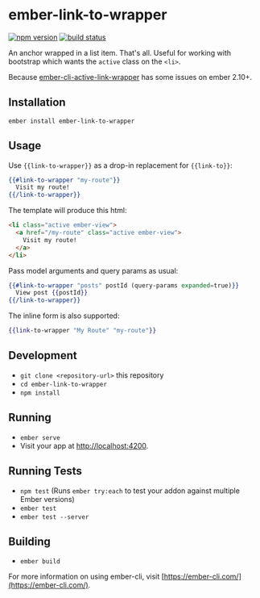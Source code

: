# ember-link-to-wrapper

[![npm version](https://badge.fury.io/js/ember-link-to-wrapper.svg)](https://www.npmjs.com/package/ember-link-to-wrapper)
[![build status](https://travis-ci.org/dwickern/ember-link-to-wrapper.svg?branch=master)](https://travis-ci.org/dwickern/ember-link-to-wrapper)

An anchor wrapped in a list item. That's all. Useful for working with bootstrap which wants the `active` class on the `<li>`.

Because [ember-cli-active-link-wrapper](https://github.com/alexspeller/ember-cli-active-link-wrapper) has some issues on ember 2.10+.

## Installation

```
ember install ember-link-to-wrapper
```

## Usage

Use `{{link-to-wrapper}}` as a drop-in replacement for `{{link-to}}`:

```hbs
{{#link-to-wrapper "my-route"}}
  Visit my route!
{{/link-to-wrapper}}
```

The template will produce this html:
```html
<li class="active ember-view">
  <a href="/my-route" class="active ember-view">
    Visit my route!
  </a>
</li>
```

Pass model arguments and query params as usual:
```hbs
{{#link-to-wrapper "posts" postId (query-params expanded=true)}}
  View post {{postId}}
{{/link-to-wrapper}}
```

The inline form is also supported:
```hbs
{{link-to-wrapper "My Route" "my-route"}}
```

## Development

* `git clone <repository-url>` this repository
* `cd ember-link-to-wrapper`
* `npm install`

## Running

* `ember serve`
* Visit your app at [http://localhost:4200](http://localhost:4200).

## Running Tests

* `npm test` (Runs `ember try:each` to test your addon against multiple Ember versions)
* `ember test`
* `ember test --server`

## Building

* `ember build`

For more information on using ember-cli, visit [https://ember-cli.com/](https://ember-cli.com/).
